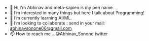 - 👋 Hi,I'm Abhinav and meta-sapien is my pen name.
- 👀 I’m interested in many things but here I talk about Programming!
- 🌱 I’m currently learning AI/ML. 
- 💞️ I’m looking to collaborate : send in your mail: abhinavsonone06@gmail.com
- 📫 How to reach me ...@Abhinav_Sonone twitter

<!---
meta-sapien/meta-sapien is a ✨ special ✨ repository because its `README.md` (this file) appears on your GitHub profile.
You can click the Preview link to take a look at your changes.
--->
